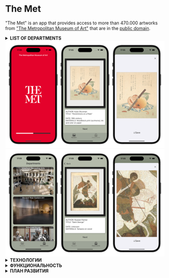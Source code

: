 <h1 id="the-met">The Met</h1>

<p>&quot;The Met&quot; is an app that provides access to more than 470.000 artworks from <a href="https://www.metmuseum.org">&quot;The Metropolitan Museum of Art&quot;</a> that are in the <a href="https://en.wikipedia.org/wiki/Public_domain">public domain</a>.</p>

<details>
<summary><strong>LIST OF DEPARTMENTS</strong></summary>
<li>American Decorative Arts</li>
<li>Ancient Near Eastern Art</li>
<li>Arms and Armor</li>
<li>Arts of Africa, Oceania, and the Americas</li>
<li>Asian Art</li>
<li>The Cloisters</li>
<li>The Costume Institute</li>
<li>Drawings and Prints</li>
<li>Egyptian Art</li>
<li>European Paintings</li>
<li>European Sculpture and Decorative Arts</li>
<li>Greek and Roman Art</li>
<li>Islamic Art</li>
<li>The Robert Lehman Collection</li>
<li>The Libraries</li>
<li>Medieval Art</li>
<li>Musical Instruments</li>
<li>Photographs</li>
<li>Modern Art (mostly not in PD)</li>
</details>

<img src="https://github.com/eldarovsky/The-Met/blob/main/images/Image_01.png" alt="">
<img src="https://github.com/eldarovsky/The-Met/blob/main/images/Image_02.png" alt="">

<details>
<summary><strong>ТЕХНОЛОГИИ</strong></summary>
<li>Архитектура: MVP+C (C - в данном случае Router) и MVC (для одной сцены)</li>
<li>Состав сцены: Assembler, ViewController, Presenter, Router</li>
<li>Взаимодействие файлов сцены через протоколы</li>
<li>Паттерны: singletone, delegate</li>
<li>Целенаправленно использованы только нативные фреймворки: Foundation, UIKit</li>
<li>Верстка интерфейса велась полностью кодом</li>
<li>Хранение данных: UserDefaults для hashValue изображения</li>
<li>Применены кастомные цвета для создания более привлекательного интерфейса</li>
</details>

<details>
<summary><strong>ФУНКЦИОНАЛЬНОСТЬ</strong></summary>
<li>Использованы индикатор загрузки и активности для лучшего UX</li>
<li>Загрузка из сети и отображение изображений с подробной информаций</li>
<li>Масштабирование (по двойному тапу до х2, вручную - до х4) и скроллинг открытого изображения</li>
<li>Возможность сохранения изображений в фотоальбом устройства</li>
<li>Асинхронная ограниченная временем загрузка данных с использованием GCD</li>
<li>Отображение уведомлений при ошибке загрузки, сохранении изображения или повторной попытке</li>
<li>Повторная загрузка по нажатию на кнопку "Retry" в уведомлении, в таблице - потянув ячейки вниз</li>
<li>Предотвращено повторное сохранение изображения в текущей сессии</li>
<li>Реализована тактильная обратная связь при нажатии на кнопку "Next"</li>
<li>Используется анимация появления ячеек таблицы</li>
<li>Цветовая схема приложения задана явно</li>
</details>

<details>
<summary><strong>ПЛАН РАЗВИТИЯ</strong></summary>
<li>Полный перевод приложения в архитектуру MVP</li>
<li>Рассмотреть необходимость использования сторонних фреймворков</li>
<li>Добавить поиск изображений по ключевым словам (реализовано в MVC на ветке "searchScene")</li>
<li>Реализовать ручную пагинацию для экрана поиска</li>
<li>Добавить возможность голосового набора в поле поиска</li>
<li>Добавить возможность сохранения изображений в избранное</li>
<li>Добавить возможность выбора одной из двух цветовых схем приложения</li>
<li>Добавить возможность включения-отключения звуковых и тактильных эффектов</li>
<li>Добавить обработку сценария отсутствия интернет-соединения</li>
<li>Использование векторных изображений в интерфейсе</li>
<li>Задокументировать код</li>
<li>Добавить тесты</li>
<li>Рефакторинг кода</li>
</details>
